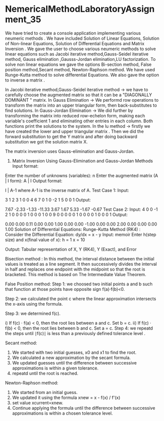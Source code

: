 # NemericalMethodLaboratoryAssignment_35
We have tried to create a console application implementing various neumeric methods . We have included Solution of Linear Equations, Solution of Non-linear Equations, Solution of Differential Equations and Matrix Inversion . We gave the user to choose various neumeric methods to solve linear equations such as  Jacobi iterative method,Gauss-Seidel iterative method, Gauss elimination ,Gausss-Jordan elimination,LU factorization. To solve non linear equations we gave the options Bi-section method, False position method,Secant method,
Newton-Raphson method. We have used Runge-Kutta method to solve differential Equations. We also gave the option to inverse a matrix .

In Jacobi iterative method,Gauss-Seidel iterative method  -> we have to carefully choose the augmented matrix so that it can be a "DIAGONALLY DOMINANT " matrix. 
In Gauss Elimination -> We performd row operations to transform the matrix into an upper triangular form, then back-substitutes to find solutions.
In Gauss-Jordan Elimination -> We did  further by transforming the matrix into reduced row-echelon form, making each variable's coefficient 1 and eliminating other entries in each column. Both functions print the solutions to the system.
In the lu method -> firstly we have created the lower and upper triangular matrix . Then we did the forward substitution to get the Y matrix and after doing backward substitution we got the solution matrix X.

The  matrix inversion uses Gauss-elimination and Gauss-Jordan.  

1) Matrix Inversion Using Gauss-Elimination and Gauss-Jordan Methods
Input format:

Enter the number of unknowns (variables): n
Enter the augmented matrix (A | I form): A | I
Output format:

I | A-1 
where A-1 is the inverse matrix of A.
Test Case 1:
Input:

3
1   2   3   1   0   0
4   6   7   0   1   0
-2  1   5   0   0   1
Output:

7.67    -2.33   -1.33
-11.33  3.67    1.67
5.33    -1.67   -0.67
Test Case 2:
Input:
4
0   0   -1  2   1   0   0   0
0   1   0   0   0   1   0   0
9   0   0   0   0   0   1   0
0   0   0   1   0   0   0   1
Output:

0.00    0.00    0.11    0.00
0.00    1.00    0.00    0.00
-1.00   0.00    0.00    2.00
0.00    0.00    0.00    1.00
Solution of Differential Equations: Runge-Kutta Method (RK4)  :
Consider the Differential Equation: dy/dx = x - y
Input: memoir Enter h(step size) and x(final value of x): h = 1 x = 10

Output: Tabular representation of X, Y (RK4), Y (Exact), and Error

Bisection method :  In this method, the interval distance between the initial values is treated as a line segment. It then successively divides the interval in half and replaces one endpoint with the midpoint so that the root is bracketed. This method is based on The Intermediate Value Theorem.

False Position method: Step 1: we choosed two initial points a and b such that function at those points have opposite sign  f(a)⋅f(b)<0.

Step 2: we calculated the point c where the linear approximation intersects the x-axis using the formula.

Step 3: we determined f(c).

i) If f(c) ⋅ f(a) < 0, then the root lies between a and c. Set b = c.
ii) If f(c) ⋅ f(b) < 0, then the root lies between b and c. Set a = c.
Step 4: we repeatd the steps until ∣f(c)∣ is less than a previously defined tolerance level .

Secant method:
1. We started with two initial guesses, x0 and x1 to find the root.
2. We calculated a new approximation by the secant formula.
3. We updated guesses until the difference between successive approximations is within a given  tolerance.
4. repeatd until the root is reached.

Newton-Raphson method: 
1. We started from an initial guess.
2. We updated it using the formula xnew = x - f(x) / f'(x)
3.  set value xcurrent=xnew.
4. Continue applying the formula until the difference between successive approximations is within a chosen tolerance level.







